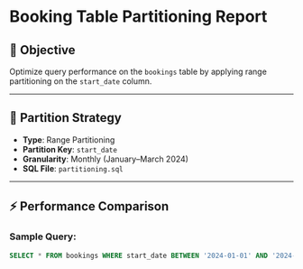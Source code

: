 
# Booking Table Partitioning Report

## 🎯 Objective

Optimize query performance on the `bookings` table by applying range partitioning on the `start_date` column.

---

## 🧱 Partition Strategy

- **Type**: Range Partitioning
- **Partition Key**: `start_date`
- **Granularity**: Monthly (January–March 2024)
- **SQL File**: `partitioning.sql`

---

## ⚡ Performance Comparison

### Sample Query:
```sql
SELECT * FROM bookings WHERE start_date BETWEEN '2024-01-01' AND '2024-01-31';
